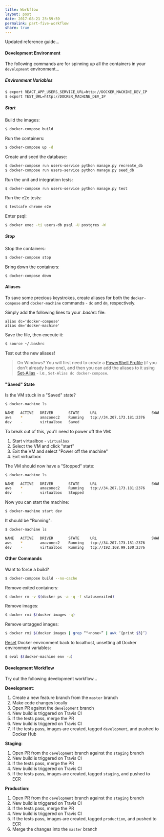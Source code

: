 ```yaml
---
title: Workflow
layout: post
date: 2017-08-21 23:59:59
permalink: part-five-workflow
share: true
---
```


Updated reference guide...

#### Development Environment

The following commands are for spinning up all the containers in your `development` environment...

##### Environment Variables

```sh
$ export REACT_APP_USERS_SERVICE_URL=http://DOCKER_MACHINE_DEV_IP
$ export TEST_URL=http://DOCKER_MACHINE_DEV_IP
```

##### Start  

Build the images:

```sh
$ docker-compose build
```

Run the containers:

```sh
$ docker-compose up -d
```

Create and seed the database:

```sh
$ docker-compose run users-service python manage.py recreate_db
$ docker-compose run users-service python manage.py seed_db
```

Run the unit and integration tests:

```sh
$ docker-compose run users-service python manage.py test
```

Run the e2e tests:

```sh
$ testcafe chrome e2e
```

Enter psql:

```sh
$ docker exec -ti users-db psql -U postgres -W
```

##### Stop

Stop the containers:

```sh
$ docker-compose stop
```

Bring down the containers:

```sh
$ docker-compose down
```

#### Aliases

To save some precious keystrokes, create aliases for both the `docker-compose` and `docker-machine` commands - `dc` and `dm`, respectively.

Simply add the following lines to your *.bashrc* file:

```
alias dc='docker-compose'
alias dm='docker-machine'
```

Save the file, then execute it:

```sh
$ source ~/.bashrc
```

Test out the new aliases!

> On Windows? You will first need to create a [PowerShell Profile](https://msdn.microsoft.com/en-us/powershell/scripting/core-powershell/ise/how-to-use-profiles-in-windows-powershell-ise) (if you don't already have one), and then you can add the aliases to it using [Set-Alias](https://msdn.microsoft.com/en-us/powershell/reference/5.1/microsoft.powershell.utility/set-alias) - i.e., `Set-Alias dc docker-compose`.

#### "Saved" State

Is the VM stuck in a "Saved" state?

```sh
$ docker-machine ls

NAME   ACTIVE   DRIVER       STATE     URL                         SWARM   DOCKER        ERRORS
aws    *        amazonec2    Running   tcp://34.207.173.181:2376           v17.05.0-ce
dev    -        virtualbox   Saved                                         Unknown
```

To break out of this, you'll need to power off the VM:

1. Start virtualbox - `virtualbox`
1. Select the VM and click "start"
1. Exit the VM and select "Power off the machine"
1. Exit virtualbox

The VM should now have a "Stopped" state:

```sh
$ docker-machine ls

NAME   ACTIVE   DRIVER       STATE     URL                         SWARM   DOCKER        ERRORS
aws    *        amazonec2    Running   tcp://34.207.173.181:2376           v17.05.0-ce
dev    -        virtualbox   Stopped                                       Unknown
```

Now you can start the machine:

```sh
$ docker-machine start dev
```

It should be "Running":

```sh
$ docker-machine ls

NAME   ACTIVE   DRIVER       STATE     URL                         SWARM   DOCKER        ERRORS
aws    *        amazonec2    Running   tcp://34.207.173.181:2376           v17.05.0-ce
dev    -        virtualbox   Running   tcp://192.168.99.100:2376           v17.05.0-ce
```

#### Other Commands

Want to force a build?

```sh
$ docker-compose build --no-cache
```

Remove exited containers:

```sh
$ docker rm -v $(docker ps -a -q -f status=exited)
```

Remove images:

```sh
$ docker rmi $(docker images -q)
```

Remove untagged images:

```sh
$ docker rmi $(docker images | grep “^<none>” | awk ‘{print $3}’)
```

[Reset](https://stackoverflow.com/a/33251637/1799408) Docker environment back to localhost, unsetting all Docker environment variables:

```sh
$ eval $(docker-machine env -u)
```

#### Development Workflow

Try out the following development workflow...

**Development**:

1. Create a new feature branch from the `master` branch
1. Make code changes locally
1. Open PR against the `development` branch
1. New build is triggered on Travis CI
1. If the tests pass, merge the PR
1. New build is triggered on Travis CI
1. If the tests pass, images are created, tagged `development`, and pushed to Docker Hub

**Staging**:

1. Open PR from the `development` branch against the `staging` branch
1. New build is triggered on Travis CI
1. If the tests pass, merge the PR
1. New build is triggered on Travis CI
1. If the tests pass, images are created, tagged `staging`, and pushed to ECR

**Production**:

1. Open PR from the `development` branch against the `staging` branch
1. New build is triggered on Travis CI
1. If the tests pass, merge the PR
1. New build is triggered on Travis CI
1. If the tests pass, images are created, tagged `production`, and pushed to ECR
1. Merge the changes into the `master` branch

